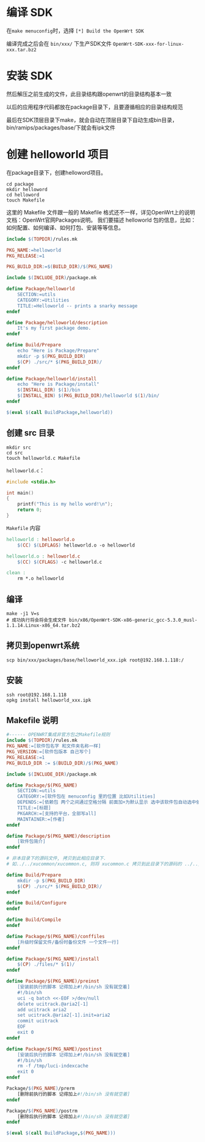 # 编译 SDK

在`make menuconfig`时，选择 `[*] Build the OpenWrt SDK`

编译完成之后会在 `bin/xxx/` 下生产SDK文件 `OpenWrt-SDK-xxx-for-linux-xxx.tar.bz2`

# 安装 SDK

然后解压之前生成的文件，此目录结构跟openwrt的目录结构基本一致

以后的应用程序代码都放在package目录下，且要遵循相应的目录结构规范

最后在SDK顶层目录下make，就会自动在顶层目录下自动生成bin目录，bin/ramips/packages/base/下就会有ipk文件

# 创建 helloworld 项目

在package目录下，创建helloword项目。

```shell
cd package
mkdir helloword
cd helloword
touch Makefile
```

这里的 Makefile 文件跟一般的 Makefile 格式还不一样，详见OpenWrt上的说明文档：OpenWrt官网Packages说明。
我们要描述 helloworld 包的信息，比如：如何配置、如何编译、如何打包、安装等等信息。
```makefile
include $(TOPDIR)/rules.mk

PKG_NAME:=helloworld
PKG_RELEASE:=1

PKG_BUILD_DIR:=$(BUILD_DIR)/$(PKG_NAME)

include $(INCLUDE_DIR)/package.mk

define Package/helloworld
	SECTION:=utils
	CATEGORY:=Utilities
	TITLE:=Helloworld -- prints a snarky message
endef

define Package/helloworld/description
	It's my first package demo.
endef

define Build/Prepare
	echo "Here is Package/Prepare"
	mkdir -p $(PKG_BUILD_DIR)
	$(CP) ./src/* $(PKG_BUILD_DIR)/
endef

define Package/helloworld/install
	echo "Here is Package/install"
	$(INSTALL_DIR) $(1)/bin
	$(INSTALL_BIN) $(PKG_BUILD_DIR)/helloworld $(1)/bin/
endef

$(eval $(call BuildPackage,helloworld))
```

## 创建 src 目录
```shell
mkdir src
cd src
touch helloworld.c Makefile
```

`helloworld.c`：
```c
#include <stdio.h>

int main()
{
    printf("This is my hello word!\n");
    return 0;
}
```

`Makefile` 内容
```makefile
helloworld : helloworld.o
    $(CC) $(LDFLAGS) helloworld.o -o helloworld

helloworld.o : helloworld.c
    $(CC) $(CFLAGS) -c helloworld.c

clean :
    rm *.o helloworld
```

## 编译

```shell
make -j1 V=s
# 成功执行将会将会生成文件 bin/x86/OpenWrt-SDK-x86-generic_gcc-5.3.0_musl-1.1.14.Linux-x86_64.tar.bz2
```

## 拷贝到openwrt系统

```shell
scp bin/xxx/packages/base/helloworld_xxx.ipk root@192.168.1.118:/
```

## 安装

```shell
ssh root@192.168.1.118
opkg install helloworld_xxx.ipk
```

## Makefile 说明

```Makefile
#------ OPENWRT集成非官方包之Makefile规则
include $(TOPDIR)/rules.mk
PKG_NAME:=[软件包名字 和文件夹名称一样]
PKG_VERSION:=[软件包版本 自己写个]
PKG_RELEASE:=1
PKG_BUILD_DIR := $(BUILD_DIR)/$(PKG_NAME)

include $(INCLUDE_DIR)/package.mk

define Package/$(PKG_NAME)
	SECTION:=utils
	CATEGORY:=[软件包在 menuconfig 里的位置 比如Utilities]
	DEPENDS:=[依赖包 两个之间通过空格分隔 前面加+为默认显示 选中该软件包自动选中依赖包 不加+为默认不显示 选中依赖包才显示]
	TITLE:=[标题]
	PKGARCH:=[支持的平台，全部写all]
	MAINTAINER:=[作者]
endef

define Package/$(PKG_NAME)/description
	[软件包简介]
endef

# 非本目录下的源码文件, 拷贝到此相应目录下.
# 如../../xucommon/xucommon.c, 则将 xucommon.c 拷贝到此目录下的源码的 ../../

define Build/Prepare
	mkdir -p $(PKG_BUILD_DIR)
	$(CP) ./src/* $(PKG_BUILD_DIR)/
endef

define Build/Configure
endef

define Build/Compile
endef

define Package/$(PKG_NAME)/conffiles
	[升级时保留文件/备份时备份文件 一个文件一行]
endef

define Package/$(PKG_NAME)/install
	$(CP) ./files/* $(1)/
endef

define Package/$(PKG_NAME)/preinst
	[安装前执行的脚本 记得加上#!/bin/sh 没有就空着]
	#!/bin/sh
	uci -q batch <<-EOF >/dev/null
	delete ucitrack.@aria2[-1]
	add ucitrack aria2
	set ucitrack.@aria2[-1].init=aria2
	commit ucitrack
	EOF
	exit 0
endef

define Package/$(PKG_NAME)/postinst
	[安装后执行的脚本 记得加上#!/bin/sh 没有就空着]
	#!/bin/sh
	rm -f /tmp/luci-indexcache
	exit 0
endef

Package/$(PKG_NAME)/prerm
	[删除前执行的脚本 记得加上#!/bin/sh 没有就空着]
endef

Package/$(PKG_NAME)/postrm
	[删除后执行的脚本 记得加上#!/bin/sh 没有就空着]
endef

$(eval $(call BuildPackage,$(PKG_NAME)))
```